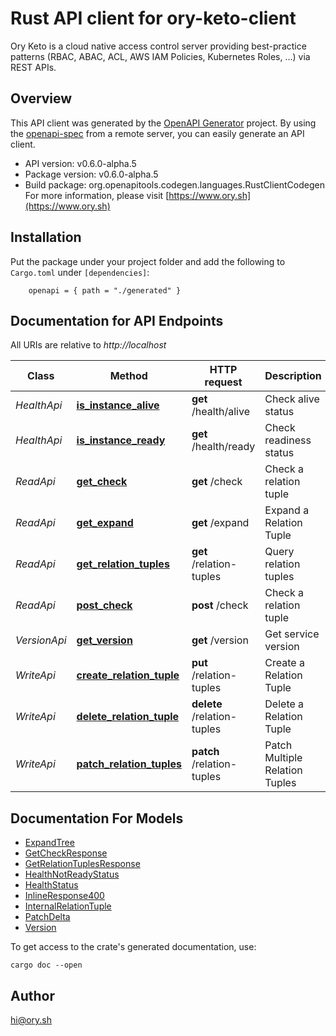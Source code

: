 # Rust API client for ory-keto-client

Ory Keto is a cloud native access control server providing best-practice patterns (RBAC, ABAC, ACL, AWS IAM Policies, Kubernetes Roles, ...) via REST APIs.

## Overview

This API client was generated by the [OpenAPI Generator](https://openapi-generator.tech) project.  By using the [openapi-spec](https://openapis.org) from a remote server, you can easily generate an API client.

- API version: v0.6.0-alpha.5
- Package version: v0.6.0-alpha.5
- Build package: org.openapitools.codegen.languages.RustClientCodegen
For more information, please visit [https://www.ory.sh](https://www.ory.sh)

## Installation

Put the package under your project folder and add the following to `Cargo.toml` under `[dependencies]`:

```
    openapi = { path = "./generated" }
```

## Documentation for API Endpoints

All URIs are relative to *http://localhost*

Class | Method | HTTP request | Description
------------ | ------------- | ------------- | -------------
*HealthApi* | [**is_instance_alive**](docs/HealthApi.md#is_instance_alive) | **get** /health/alive | Check alive status
*HealthApi* | [**is_instance_ready**](docs/HealthApi.md#is_instance_ready) | **get** /health/ready | Check readiness status
*ReadApi* | [**get_check**](docs/ReadApi.md#get_check) | **get** /check | Check a relation tuple
*ReadApi* | [**get_expand**](docs/ReadApi.md#get_expand) | **get** /expand | Expand a Relation Tuple
*ReadApi* | [**get_relation_tuples**](docs/ReadApi.md#get_relation_tuples) | **get** /relation-tuples | Query relation tuples
*ReadApi* | [**post_check**](docs/ReadApi.md#post_check) | **post** /check | Check a relation tuple
*VersionApi* | [**get_version**](docs/VersionApi.md#get_version) | **get** /version | Get service version
*WriteApi* | [**create_relation_tuple**](docs/WriteApi.md#create_relation_tuple) | **put** /relation-tuples | Create a Relation Tuple
*WriteApi* | [**delete_relation_tuple**](docs/WriteApi.md#delete_relation_tuple) | **delete** /relation-tuples | Delete a Relation Tuple
*WriteApi* | [**patch_relation_tuples**](docs/WriteApi.md#patch_relation_tuples) | **patch** /relation-tuples | Patch Multiple Relation Tuples


## Documentation For Models

 - [ExpandTree](docs/ExpandTree.md)
 - [GetCheckResponse](docs/GetCheckResponse.md)
 - [GetRelationTuplesResponse](docs/GetRelationTuplesResponse.md)
 - [HealthNotReadyStatus](docs/HealthNotReadyStatus.md)
 - [HealthStatus](docs/HealthStatus.md)
 - [InlineResponse400](docs/InlineResponse400.md)
 - [InternalRelationTuple](docs/InternalRelationTuple.md)
 - [PatchDelta](docs/PatchDelta.md)
 - [Version](docs/Version.md)


To get access to the crate's generated documentation, use:

```
cargo doc --open
```

## Author

hi@ory.sh

